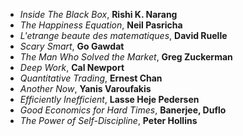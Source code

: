 - *Inside The Black Box*, **Rishi K. Narang**
- *The Happiness Equation*, **Neil Pasricha**
- *L'etrange beaute des matematiques*, **David Ruelle**
- *Scary Smart*, **Go Gawdat**
- *The Man Who Solved the Market*, **Greg Zuckerman**
- *Deep Work*, **Cal Newport**
- *Quantitative Trading*, **Ernest Chan**
- *Another Now*, **Yanis Varoufakis**
- *Efficiently Inefficient*, **Lasse Heje Pedersen**
- *Good Economics for Hard Times*, **Banerjee, Duflo**
- *The Power of Self-Discipline*, **Peter Hollins**
